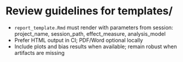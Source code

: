 # Review guidelines for templates/

- `report_template.Rmd` must render with parameters from session: project_name, session_path, effect_measure, analysis_model
- Prefer HTML output in CI; PDF/Word optional locally
- Include plots and bias results when available; remain robust when artifacts are missing
